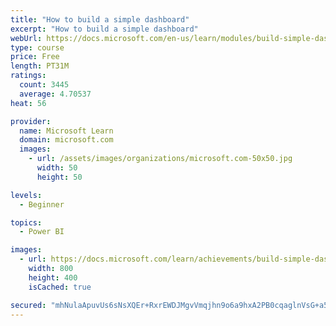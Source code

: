```yaml
---
title: "How to build a simple dashboard"
excerpt: "How to build a simple dashboard"
webUrl: https://docs.microsoft.com/en-us/learn/modules/build-simple-dashboard/
type: course
price: Free
length: PT31M
ratings:
  count: 3445
  average: 4.70537
heat: 56

provider:
  name: Microsoft Learn
  domain: microsoft.com
  images:
    - url: /assets/images/organizations/microsoft.com-50x50.jpg
      width: 50
      height: 50

levels:
  - Beginner

topics:
  - Power BI

images:
  - url: https://docs.microsoft.com/learn/achievements/build-simple-dashboard-social.png
    width: 800
    height: 400
    isCached: true

secured: "mhNulaApuvUs6sNsXQEr+RxrEWDJMgvVmqjhn9o6a9hxA2PB0cqaglnVsG+a56mv3t3EL+79w9B8PA/l76dRXlKvawDq3zgQymHjCNZxCriIXe6bWOEsT4Viw880fRbw0NyY19tU2AFcPMCndwmYDQNngBac8XnFnof5VbSsNGMNv6sVFp+UnW7JVpuzzpXQtWB/89MSOvATEj+jEDRQj1LTNbL4XAyODhc6VEJ9VrNFVSOE3jtWzFa15ytfHrQYsbHO2LssjqfS9gg0ecyyB9bMr1mT3W7FQEBlLJHGYdEQ6cEGXreLwCq66/iYFu+sYLLgarxT0vwq/4+lPkbNs4TAb+Hck5hTtSkDEi6lg0WRiPg64ZY7zvoFM64xax7znaGY3vpZzEWyklgf4BY0WTBz7jU1FTT6im6gGSiMXVQ=;nAoYNfPVgSF1Hx8BjvsayA=="
---
```



